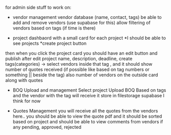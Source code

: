for admin side stuff to work on:

-   vendor management
    vendor database (name, contact, tags)
    be able to add and remove vendors (use supabase for this)
    allow filtering of vendors based on tags (if time is there)

-   project dashbaord with a small card for each project
    *I should be able to see projects
    *create project button

then when you click the project card you should have an edit button and publish after edit
project name, description, deadline, create tags(categories) -> select vendors inside that tag , and it should show number of quotes received (if possible like based on tag numbers or something || beside the tag)
also number of vendors on the outside card along with quotes

-   BOQ Upload and management
    Select project
    Upload BOQ Based on tags and the vendor with the tag will receive it
    store in filestorage supabase I think for now

-   Quotes Management
    you will receive all the quotes from the vendors here..
    you should be able to view the quote pdf
    and it should be sorted based on project
    and should be able to view comments from vendors if any
    pending, approved, rejected
